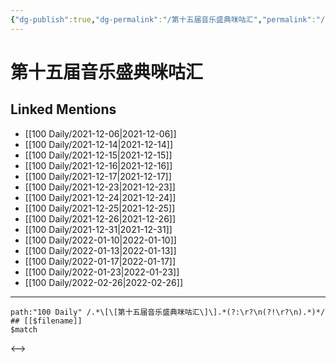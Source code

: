 ```yaml
---
{"dg-publish":true,"dg-permalink":"/第十五届音乐盛典咪咕汇","permalink":"/第十五届音乐盛典咪咕汇/"}
---
```


# 第十五届音乐盛典咪咕汇

## Linked Mentions
- [[100 Daily/2021-12-06\|2021-12-06]]
- [[100 Daily/2021-12-14\|2021-12-14]]
- [[100 Daily/2021-12-15\|2021-12-15]]
- [[100 Daily/2021-12-16\|2021-12-16]]
- [[100 Daily/2021-12-17\|2021-12-17]]
- [[100 Daily/2021-12-23\|2021-12-23]]
- [[100 Daily/2021-12-24\|2021-12-24]]
- [[100 Daily/2021-12-25\|2021-12-25]]
- [[100 Daily/2021-12-26\|2021-12-26]]
- [[100 Daily/2021-12-31\|2021-12-31]]
- [[100 Daily/2022-01-10\|2022-01-10]]
- [[100 Daily/2022-01-13\|2022-01-13]]
- [[100 Daily/2022-01-17\|2022-01-17]]
- [[100 Daily/2022-01-23\|2022-01-23]]
- [[100 Daily/2022-02-26\|2022-02-26]]


---

```expander
path:"100 Daily" /.*\[\[第十五届音乐盛典咪咕汇\]\].*(?:\r?\n(?!\r?\n).*)*/
## [[$filename]]
$match
```

<-->